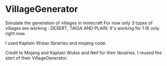 # VillageGenerator
Simulate the generation of villages in minecraft
For now only 3 types of villages are working : DESERT, TAIGA AND PLAIN.
It's working for 1.16 only right now.

I used Kaptain Wutax librairies and mojang code. 

Credit to Mojang and Kaptain Wutax and Neil for their librairies. I reused the start of their VillageGenerator.
